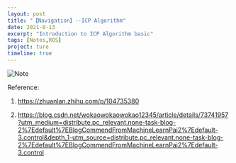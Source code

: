 ```yaml
---
layout: post
title: "【Navigation】--ICP Algorithm"
date: 2021-8-13
excerpt: "Introduction to ICP Algorithm basic"
tags: [Notes,ROS]
project: ture
timeline: true
---
```

<script type="text/javascript" src="http://tajs.qq.com/stats?sId=66526224" charset="UTF-8"></script>

![Note](https://raw.githubusercontent.com/SUNRISINGGG/sunrisinggg.github.io/master/assets/img/RoboticsNote/icp.png "Note")


Reference:

1. https://zhuanlan.zhihu.com/p/104735380

2. https://blog.csdn.net/wokaowokaowokao12345/article/details/73741957?utm_medium=distribute.pc_relevant.none-task-blog-2%7Edefault%7EBlogCommendFromMachineLearnPai2%7Edefault-3.control&depth_1-utm_source=distribute.pc_relevant.none-task-blog-2%7Edefault%7EBlogCommendFromMachineLearnPai2%7Edefault-3.control 